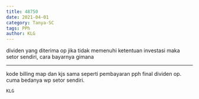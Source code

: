 ```yaml
---
title: 48750
date: 2021-04-01
category: Tanya-SC
tags: PPh
author: KLG
---
```


dividen yang diterima op jika tidak memenuhi ketentuan investasi maka setor sendiri, cara bayarnya gimana

---

kode billing map dan kjs sama seperti pembayaran pph final dividen op. cuma bedanya wp setor sendiri.

`KLG`
